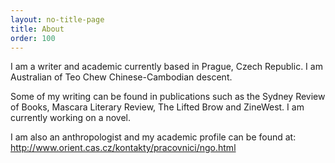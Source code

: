```yaml
---
layout: no-title-page
title: About
order: 100
---
```


I am a writer and academic currently based in Prague, Czech Republic. I am Australian of Teo Chew Chinese-Cambodian descent.

Some of my writing can be found in publications such as the Sydney Review of Books, Mascara Literary Review, The Lifted Brow and ZineWest. I am currently working on a novel.

I am also an anthropologist and my academic profile can be found at: <http://www.orient.cas.cz/kontakty/pracovnici/ngo.html>

